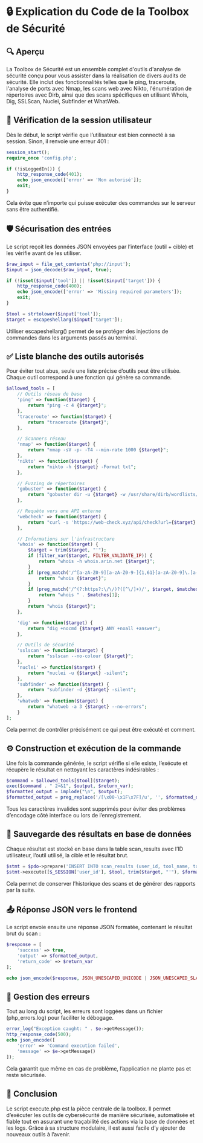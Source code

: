 # 🔒 Explication du Code de la Toolbox de Sécurité

## 🔍 Aperçu

La Toolbox de Sécurité est un ensemble complet d'outils d'analyse de sécurité conçu pour vous assister dans la réalisation de divers audits de sécurité. Elle inclut des fonctionnalités telles que le ping, traceroute, l'analyse de ports avec Nmap, les scans web avec Nikto, l'énumération de répertoires avec Dirb, ainsi que des scans spécifiques en utilisant Whois, Dig, SSLScan, Nuclei, Subfinder et WhatWeb.

## 🔐 Vérification de la session utilisateur

Dès le début, le script vérifie que l’utilisateur est bien connecté à sa session. Sinon, il renvoie une erreur 401 :

```php
session_start();
require_once 'config.php';

if (!isLoggedIn()) {
    http_response_code(401);
    echo json_encode(['error' => 'Non autorisé']);
    exit;
}
```

Cela évite que n’importe qui puisse exécuter des commandes sur le serveur sans être authentifié.

## 🛡 Sécurisation des entrées

Le script reçoit les données JSON envoyées par l’interface (outil + cible) et les vérifie avant de les utiliser.

```php
$raw_input = file_get_contents('php://input');
$input = json_decode($raw_input, true);

if (!isset($input['tool']) || !isset($input['target'])) {
    http_response_code(400);
    echo json_encode(['error' => 'Missing required parameters']);
    exit;
}

$tool = strtolower($input['tool']);
$target = escapeshellarg($input['target']);
```

Utiliser escapeshellarg() permet de se protéger des injections de commandes dans les arguments passés au terminal.

## ✅ Liste blanche des outils autorisés

Pour éviter tout abus, seule une liste précise d’outils peut être utilisée. Chaque outil correspond à une fonction qui génère sa commande.

```php
$allowed_tools = [
    // Outils réseau de base
    'ping' => function($target) {
        return "ping -c 4 {$target}";
    },
    'traceroute' => function($target) {
        return "traceroute {$target}";
    },

    // Scanners réseau
    'nmap' => function($target) {
        return "nmap -sV -p- -T4 --min-rate 1000 {$target}";
    },
    'nikto' => function($target) {
        return "nikto -h {$target} -Format txt";
    },

    // Fuzzing de répertoires
    'gobuster' => function($target) {
        return "gobuster dir -u {$target} -w /usr/share/dirb/wordlists/common.txt -q";
    },

    // Requête vers une API externe
    'webcheck' => function($target) {
        return "curl -s 'https://web-check.xyz/api/check?url={$target}'";
    },

    // Informations sur l'infrastructure
    'whois' => function($target) {
        $target = trim($target, "'");
        if (filter_var($target, FILTER_VALIDATE_IP)) {
            return "whois -h whois.arin.net {$target}";
        }
        if (preg_match('/^[a-zA-Z0-9][a-zA-Z0-9-]{1,61}[a-zA-Z0-9]\.[a-zA-Z]{2,}$/', $target)) {
            return "whois {$target}";
        }
        if (preg_match('/^(?:https?:\/\/)?([^\/]+)/', $target, $matches)) {
            return "whois " . $matches[1];
        }
        return "whois {$target}";
    },

    'dig' => function($target) {
        return "dig +nocmd {$target} ANY +noall +answer";
    },

    // Outils de sécurité
    'sslscan' => function($target) {
        return "sslscan --no-colour {$target}";
    },
    'nuclei' => function($target) {
        return "nuclei -u {$target} -silent";
    },
    'subfinder' => function($target) {
        return "subfinder -d {$target} -silent";
    },
    'whatweb' => function($target) {
        return "whatweb -a 3 {$target} --no-errors";
    }
];
```

Cela permet de contrôler précisément ce qui peut être exécuté et comment.

## ⚙️ Construction et exécution de la commande

Une fois la commande générée, le script vérifie si elle existe, l’exécute et récupère le résultat en nettoyant les caractères indésirables :

```php
$command = $allowed_tools[$tool]($target);
exec($command . " 2>&1", $output, $return_var);
$formatted_output = implode("\n", $output);
$formatted_output = preg_replace('/[\x00-\x1F\x7F]/u', '', $formatted_output);
```

Tous les caractères invalides sont supprimés pour éviter des problèmes d’encodage côté interface ou lors de l’enregistrement.

## 🧾 Sauvegarde des résultats en base de données

Chaque résultat est stocké en base dans la table scan_results avec l’ID utilisateur, l’outil utilisé, la cible et le résultat brut.

```php
$stmt = $pdo->prepare('INSERT INTO scan_results (user_id, tool_name, target, output) VALUES (?, ?, ?, ?)');
$stmt->execute([$_SESSION['user_id'], $tool, trim($target, "'"), $formatted_output]);
```

Cela permet de conserver l’historique des scans et de générer des rapports par la suite.

## 📤 Réponse JSON vers le frontend

Le script envoie ensuite une réponse JSON formatée, contenant le résultat brut du scan :

```php
$response = [
    'success' => true,
    'output' => $formatted_output,
    'return_code' => $return_var
];

echo json_encode($response, JSON_UNESCAPED_UNICODE | JSON_UNESCAPED_SLASHES);
```

## 🧯 Gestion des erreurs

Tout au long du script, les erreurs sont loggées dans un fichier (php_errors.log) pour faciliter le débogage.

```php
error_log("Exception caught: " . $e->getMessage());
http_response_code(500);
echo json_encode([
    'error' => 'Command execution failed',
    'message' => $e->getMessage()
]);
```

Cela garantit que même en cas de problème, l’application ne plante pas et reste sécurisée.

## 🔁 Conclusion

Le script execute.php est la pièce centrale de la toolbox. Il permet d’exécuter les outils de cybersécurité de manière sécurisée, automatisée et fiable tout en assurant une traçabilité des actions via la base de données et les logs. Grâce à sa structure modulaire, il est aussi facile d’y ajouter de nouveaux outils à l’avenir.
